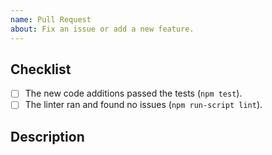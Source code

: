 ```yaml
---
name: Pull Request
about: Fix an issue or add a new feature.
---
```


## Checklist

<!--
    Thank you for your contribution! Before submitting this PR, please
    make sure that:
-->

- [ ] The new code additions passed the tests (`npm test`).
- [ ] The linter ran and found no issues (`npm run-script lint`).

## Description

<!-- Please describe your pull request. -->
